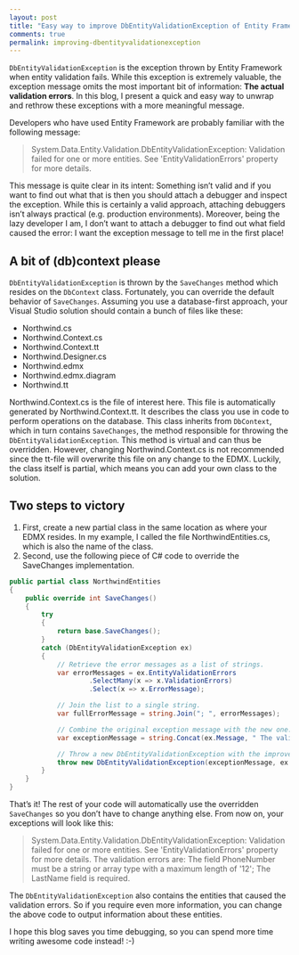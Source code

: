 ```yaml
---
layout: post
title: "Easy way to improve DbEntityValidationException of Entity Framework"
comments: true
permalink: improving-dbentityvalidationexception
---
```


`DbEntityValidationException` is the exception thrown by Entity Framework when entity validation fails. While this exception is extremely valuable, the exception message omits the most important bit of information: **The actual validation errors**. In this blog, I present a quick and easy way to unwrap and rethrow these exceptions with a more meaningful message.

Developers who have used Entity Framework are probably familiar with the following message:

> System.Data.Entity.Validation.DbEntityValidationException: Validation failed for one or more entities. See 'EntityValidationErrors' property for more details.

This message is quite clear in its intent: Something isn’t valid and if you want to find out what that is then you should attach a debugger and inspect the exception. While this is certainly a valid approach, attaching debuggers isn’t always practical (e.g. production environments). Moreover, being the lazy developer I am, I don’t want to attach a debugger to find out what field caused the error: I want the exception message to tell me in the first place!

## A bit of (db)context please

`DbEntityValidationException` is thrown by the `SaveChanges` method which resides on the `DbContext` class. Fortunately, you can override the default behavior of `SaveChanges`. Assuming you use a database-first approach, your Visual Studio solution should contain a bunch of files like these:

* Northwind.cs
* Northwind.Context.cs
* Northwind.Context.tt
* Northwind.Designer.cs
* Northwind.edmx
* Northwind.edmx.diagram
* Northwind.tt

Northwind.Context.cs is the file of interest here. This file is automatically generated by Northwind.Context.tt. It describes the class you use in code to perform operations on the database. This class inherits from `DbContext`, which in turn contains `SaveChanges`, the method responsible for throwing the `DbEntityValidationException`. This method is virtual and can thus be overridden. However, changing Northwind.Context.cs is not recommended since the tt-file will overwrite this file on any change to the EDMX. Luckily, the class itself is partial, which means you can add your own class to the solution.

## Two steps to victory

 1. First, create a new partial class in the same location as where your EDMX resides. In my example, I called the file NorthwindEntities.cs, which is also the name of the class.
 2. Second, use the following piece of C# code to override the SaveChanges implementation.

```c#
public partial class NorthwindEntities
{
    public override int SaveChanges()
    {
        try
        {
            return base.SaveChanges();
        }
        catch (DbEntityValidationException ex)
        {
            // Retrieve the error messages as a list of strings.
            var errorMessages = ex.EntityValidationErrors
                    .SelectMany(x => x.ValidationErrors)
                    .Select(x => x.ErrorMessage);

            // Join the list to a single string.
            var fullErrorMessage = string.Join("; ", errorMessages);

            // Combine the original exception message with the new one.
            var exceptionMessage = string.Concat(ex.Message, " The validation errors are: ", fullErrorMessage);

            // Throw a new DbEntityValidationException with the improved exception message.
            throw new DbEntityValidationException(exceptionMessage, ex.EntityValidationErrors);
        }
    }
}
```

That’s it! The rest of your code will automatically use the overridden `SaveChanges` so you don’t have to change anything else. From now on, your exceptions will look like this:

> System.Data.Entity.Validation.DbEntityValidationException: Validation failed for one or more entities. See 'EntityValidationErrors' property for more details. The validation errors are: The field PhoneNumber must be a string or array type with a maximum length of '12'; The LastName field is required.

The `DbEntityValidationException` also contains the entities that caused the validation errors. So if you require even more information, you can change the above code to output information about these entities.

I hope this blog saves you time debugging, so you can spend more time writing awesome code instead! :-)